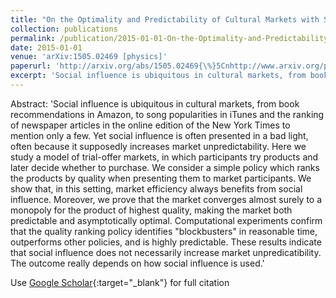 ```yaml
---
title: "On the Optimality and Predictability of Cultural Markets with Social Influence"
collection: publications
permalink: /publication/2015-01-01-On-the-Optimality-and-Predictability-of-Cultural-Markets-with-Social-Influence
date: 2015-01-01
venue: 'arXiv:1505.02469 [physics]'
paperurl: 'http://arxiv.org/abs/1505.02469{\%}5Cnhttp://www.arxiv.org/pdf/1505.02469.pdf'
excerpt: 'Social influence is ubiquitous in cultural markets, from book recommendations in Amazon, to song popularities in iTunes and the ranking of newspaper articles in the online edition of the New York Times to mention only a few. Yet social influence is often presented in a bad light, often because it supposedly increases market unpredictability. Here we study a model of trial-offer markets, in which participants try products and later decide whether to purchase. We consider a simple policy which ran...'
---
```

Abstract: 'Social influence is ubiquitous in cultural markets, from book recommendations in Amazon, to song popularities in iTunes and the ranking of newspaper articles in the online edition of the New York Times to mention only a few. Yet social influence is often presented in a bad light, often because it supposedly increases market unpredictability. Here we study a model of trial-offer markets, in which participants try products and later decide whether to purchase. We consider a simple policy which ranks the products by quality when presenting them to market participants. We show that, in this setting, market efficiency always benefits from social influence. Moreover, we prove that the market converges almost surely to a monopoly for the product of highest quality, making the market both predictable and asymptotically optimal. Computational experiments confirm that the quality ranking policy identifies &quot;blockbusters&quot; in reasonable time, outperforms other policies, and is highly predictable. These results indicate that social influence does not necessarily increase market unpredicatibility. The outcome really depends on how social influence is used.'

Use [Google Scholar](https://scholar.google.com/scholar?q=On+the+Optimality+and+Predictability+of+Cultural+Markets+with+Social+Influence){:target="_blank"} for full citation
